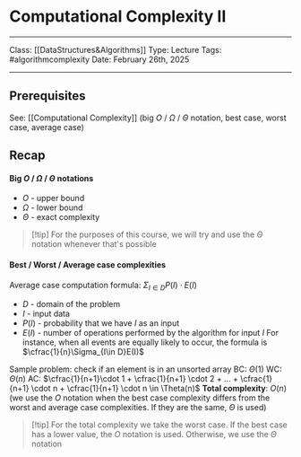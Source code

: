 # Computational Complexity II
___
Class: [[DataStructures&Algorithms]]
Type: Lecture 
Tags: #algorithmcomplexity
Date: February 26th, 2025
___
## Prerequisites 
See: [[Computational Complexity]] (big $O$ / $\Omega$ / $\Theta$ notation, best case, worst case, average case)
## Recap
#### Big $O$ / $\Omega$ / $\Theta$ notations
- $O$ - upper bound
- $\Omega$ - lower bound
- $\Theta$ - exact complexity

>[!tip] For the purposes of this course, we will try and use the $\Theta$ notation whenever that's possible

#### Best / Worst / Average case complexities

Average case computation formula: $\Sigma_{I \in D} P(I) \cdot E(I)$  
- $D$ - domain of the problem
- $I$ - input data 
- $P(I)$ - probability that we have $I$ as an input 
- $E(I)$ - number of operations performed by the algorithm for input $I$
For instance, when all events are equally likely to occur, the formula is $\cfrac{1}{n}\Sigma_{I\in D}E(I)$

Sample problem:  check if an element is in an unsorted array
BC: $\Theta(1)$
WC: $\Theta(n)$
AC: $\cfrac{1}{n+1}\cdot 1 + \cfrac{1}{n+1} \cdot 2 + ... + \cfrac{1}{n+1} \cdot n + \cfrac{1}{n+1} \cdot n \in \Theta(n)$
**Total complexity**: $O(n)$ (we use the $O$ notation when the best case complexity differs from the worst and average case complexities. If they are the same, $\Theta$ is used)

>[!tip] For the total complexity we take the worst case. If the best case has a lower value, the $O$ notation is used. Otherwise, we use the $\Theta$ notation
